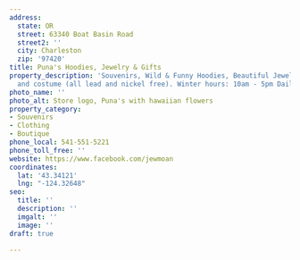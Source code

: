 ```yaml
---
address:
  state: OR
  street: 63340 Boat Basin Road
  street2: ''
  city: Charleston
  zip: '97420'
title: Puna's Hoodies, Jewelry & Gifts
property_description: 'Souvenirs, Wild & Funny Hoodies, Beautiful Jewelry - both handmade
  and costume (all lead and nickel free). Winter hours: 10am - 5pm Daily.'
photo_name: ''
photo_alt: Store logo, Puna's with hawaiian flowers
property_category:
- Souvenirs
- Clothing
- Boutique
phone_local: 541-551-5221
phone_toll_free: ''
website: https://www.facebook.com/jewmoan
coordinates:
  lat: '43.34121'
  lng: "-124.32648"
seo:
  title: ''
  description: ''
  imgalt: ''
  image: ''
draft: true

---
```

